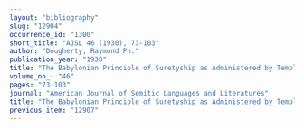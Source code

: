 ```yaml
---
layout: "bibliography"
slug: "12904"
occurrence_id: "1300"
short_title: "AJSL 46 (1930), 73-103"
author: "Dougherty, Raymond Ph."
publication_year: "1930"
title: "The Babylonian Principle of Suretyship as Administered by Temple Law"
volume_no_: "46"
pages: "73-103"
journal: "American Journal of Semitic Languages and Literatures"
title: "The Babylonian Principle of Suretyship as Administered by Temple Law"
previous_item: "12907"
---
```

